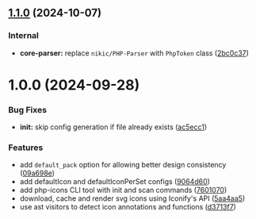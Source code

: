 ## [1.1.0](https://github.com/yassinedoghri/php-icons/compare/v1.0.0...v1.1.0) (2024-10-07)

### Internal

- **core-parser:** replace `nikic/PHP-Parser` with `PhpToken` class
  ([2bc0c37](https://github.com/yassinedoghri/php-icons/commit/2bc0c377b664501f48fee74cce2b9efae99c2bcf))

# 1.0.0 (2024-09-28)

### Bug Fixes

- **init:** skip config generation if file already exists
  ([ac5ecc1](https://github.com/yassinedoghri/php-icons/commit/ac5ecc155a8bdd6f3e964905705ded3dab4451c1))

### Features

- add `default_pack` option for allowing better design consistency
  ([09a698e](https://github.com/yassinedoghri/php-icons/commit/09a698ef98e874dd781c73421547a8855f10a41f))
- add defaultIcon and defaultIconPerSet configs
  ([9064d60](https://github.com/yassinedoghri/php-icons/commit/9064d60f66d031181adf11b4328ff923c5c82288))
- add php-icons CLI tool with init and scan commands
  ([7601070](https://github.com/yassinedoghri/php-icons/commit/7601070a7d3b927fd1ac3ceb72157bacda09ddbc))
- download, cache and render svg icons using Iconify's API
  ([5aa4aa5](https://github.com/yassinedoghri/php-icons/commit/5aa4aa5da6ade6aa449238d6e34f0c0efbd8007d))
- use ast visitors to detect icon annotations and functions
  ([d3713f7](https://github.com/yassinedoghri/php-icons/commit/d3713f7a902997912a309de2d594fb61abb9d351))
